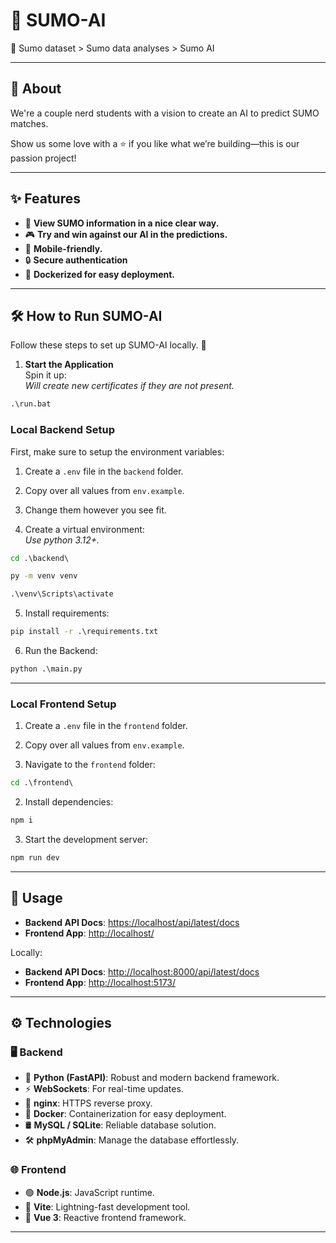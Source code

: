 # 🚀 SUMO-AI

🎉 Sumo dataset > Sumo data analyses > Sumo AI

---

## 🧐 About

We're a couple nerd students with a vision to create an AI to predict SUMO matches.

Show us some love with a ⭐ if you like what we’re building—this is our passion project!

---

## ✨ Features

- 🥷 **View SUMO information in a nice clear way.**
- 🎮 **Try and win against our AI in the predictions.**
- 📱 **Mobile-friendly.**
- 🔒 **Secure authentication**
- 🐳 **Dockerized for easy deployment.**

---

## 🛠️ How to Run SUMO-AI

Follow these steps to set up SUMO-AI locally. 🚀  
  
1. **Start the Application**  
  Spin it up:  
  *Will create new certificates if they are not present.*
  ```cmd
  .\run.bat  
  ```

### **Local Backend Setup**  

First, make sure to setup the environment variables:

1. Create a `.env` file in the `backend` folder.
2. Copy over all values from `env.example`.
3. Change them however you see fit.

4. Create a virtual environment:  
  *Use python 3.12+.*
  ```cmd
  cd .\backend\

  py -m venv venv

  .\venv\Scripts\activate
  ```

5. Install requirements:
  ```cmd
  pip install -r .\requirements.txt
  ```

6. Run the Backend:
  ```cmd
  python .\main.py
  ```

---

### **Local Frontend Setup**  

1. Create a `.env` file in the `frontend` folder.
2. Copy over all values from `env.example`.

1. Navigate to the `frontend` folder:  
  ```cmd
  cd .\frontend\  
  ```

2. Install dependencies:
  ```cmd
  npm i  
  ```

3. Start the development server:
  ```cmd
  npm run dev
  ``` 

---

## 🎯 Usage  

- **Backend API Docs**: [https://localhost/api/latest/docs](https://localhost/api/latest/docs)  
- **Frontend App**: [http://localhost/](http://localhost/)  
<!-- - **phpMyAdmin**: [http://localhost:8080/](http://localhost:8080/)   -->

Locally:
- **Backend API Docs**: [http://localhost:8000/api/latest/docs](https://localhost:8000/api/latest/docs)  
- **Frontend App**: [http://localhost:5173/](http://localhost:5173/)  

---

## ⚙️ Technologies  

### 🖥️ **Backend**  
- 🐍 **Python (FastAPI)**: Robust and modern backend framework.  
- ⚡ **WebSockets**: For real-time updates.  
- 🧩 **nginx**: HTTPS reverse proxy.  
- 🐋 **Docker**: Containerization for easy deployment.  
- 🛢️ **MySQL / SQLite**: Reliable database solution.  
- 🛠️ **phpMyAdmin**: Manage the database effortlessly.  

### 🌐 **Frontend**  
- 🟢 **Node.js**: JavaScript runtime.  
- 🚀 **Vite**: Lightning-fast development tool.  
- 🎨 **Vue 3**: Reactive frontend framework.  

---

<!-- ## 🤝 Contribute  

Want to make Quizzap even better? Awesome! Here's how you can help:  

1. Fork the repository.  
2. Create a feature branch:  
  ```cmd
  git checkout -b feature-name
  ```

3. Commit your changes:  
  ```cmd
  git commit -m "Add your message here" 
  ``` 

4. Push the branch:  
  ```cmd
  git push origin feature-name
  ```

5. Open a Pull Request.

--- -->

<!-- ## 📜 License  

This project is licensed under the MIT License. See the [LICENSE](LICENSE) file for details.

---

🚀 **Ready to start quizzing? Let's go!** -->

